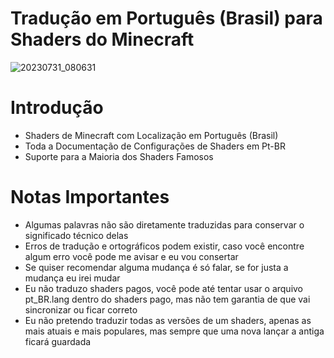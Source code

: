 # Tradução em Português (Brasil) para Shaders do Minecraft

![20230731_080631](https://github.com/Nordwhy/Minecraft-Shaders-pt_BR.lang/assets/139599149/adb8cac4-5073-4357-9392-e866e578e183)

# Introdução
+ Shaders de Minecraft com Localização em Português (Brasil)
+ Toda a Documentação de Configurações de Shaders em Pt-BR
+ Suporte para a Maioria dos Shaders Famosos

# Notas Importantes
+ Algumas palavras não são diretamente traduzidas para conservar o significado técnico delas
+ Erros de tradução e ortográficos podem existir, caso você encontre algum erro você pode me avisar e eu vou consertar
+ Se quiser recomendar alguma mudança é só falar, se for justa a mudança eu irei mudar
+ Eu não traduzo shaders pagos, você pode até tentar usar o arquivo pt_BR.lang dentro do shaders pago, mas não tem garantia de que vai sincronizar ou ficar correto
+ Eu não pretendo traduzir todas as versões de um shaders, apenas as mais atuais e mais populares, mas sempre que uma nova lançar a antiga ficará guardada 
